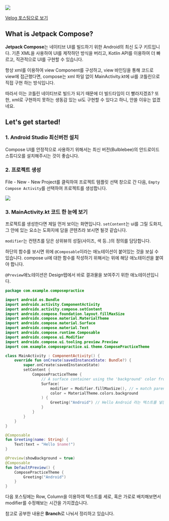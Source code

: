 ![](https://media.vlpt.us/images/blucky8649/post/01be74b3-d19b-484e-be4a-699ec4fdc151/%EC%A0%9C%EB%AA%A9%EC%9D%84-%EC%9E%85%EB%A0%A5%ED%95%B4%EC%A3%BC%EC%84%B8%EC%9A%94_-001.png)

[Velog 포스팅으로 보기](https://velog.io/@blucky8649/%EC%95%88%EB%93%9C%EB%A1%9C%EC%9D%B4%EB%93%9C-Jetpack-Compose-%EC%B0%8D%EB%A8%B9-%ED%95%B4%EB%B3%B4%EA%B8%B0-1%ED%8E%B8-Hello-World)

## What is Jetpack Compose?
**Jetpack Compose**는 네이티브 UI를 빌드하기 위한 Android의 최신 도구 키트입니다. 기존 XML을 사용하여 UI를 제작하던 방식을 버리고, Kotlin API를 이용하여 더 빠르고, 직관적으로 UI를 구현할 수 있습니다.

항상 xml를 이용하여 view Component를 구성하고, view 바인딩을 통해 코드로 view에 접근했다면, compose는 xml 파일 없이 MainActivity.kt에 ui를 코틀린으로 직접 구현 하는 방식입니다.

따라서 이는 코틀린 네이티브로 빌드가 되기 때문에 더 빌드타임이 더 빨라지겠죠? 또한, xml로 구현하지 못하는 생동감 있는 ui도 구현할 수 있다고 하니, 안쓸 이유는 없겠네요.

## Let's get started!

### 1. Android Studio 최신버전 설치 
Compose UI를 안정적으로 사용하기 위해서는 최신 버전(Bulblebee)의 안드로이드 스튜디오를 설치해주시는 것이 좋습니다.

### 2. 프로젝트 생성
File - New - New Project를 클릭하여 프로젝트 템플릿 선택 창으로 간 다음, `Empty Compose Activity`를 선택하여 프로젝트를 생성합니다.
<div><img src="https://images.velog.io/images/blucky8649/post/1d16dfc3-e88e-4d60-a5df-6f6baea665a9/image.png"></div>


### 3. MainActivity.kt 코드 한 눈에 보기
프로젝트를 생성한다면 제일 먼저 보이는 화면입니다.
`setContent`는 ui를 그릴 도화지, 그 안에 있는 요소는 도화지에 담을 콘텐츠라 보시면 될것 같습니다.

`modifier`는 컨텐츠를 담은 상위뷰의 성질(사이즈, 색 등..)의 정의를 담당합니다.

하단의 함수를 보시면 위에 `@Composable`이라는 애노테이션이 붙어있는 것을 보실 수 있습니다. compose ui에 대한 함수를 작성하기 위해서는 위에 해당 애노테이션을 붙여야 합니다.

`@Preview`애노테이션은 Design탭에서 바로 결과물을 보여주기 위한 애노테이션입니다.

```kotlin
package com.example.composepractice

import android.os.Bundle
import androidx.activity.ComponentActivity
import androidx.activity.compose.setContent
import androidx.compose.foundation.layout.fillMaxSize
import androidx.compose.material.MaterialTheme
import androidx.compose.material.Surface
import androidx.compose.material.Text
import androidx.compose.runtime.Composable
import androidx.compose.ui.Modifier
import androidx.compose.ui.tooling.preview.Preview
import com.example.composepractice.ui.theme.ComposePracticeTheme

class MainActivity : ComponentActivity() {
    override fun onCreate(savedInstanceState: Bundle?) {
        super.onCreate(savedInstanceState)
        setContent {
            ComposePracticeTheme {
                // A surface container using the 'background' color from the theme
                Surface(
                    modifier = Modifier.fillMaxSize(), // = match parent
                    color = MaterialTheme.colors.background
                ) {
                    Greeting("Android") // Hello Android 라는 텍스트를 넣는다.
                }
            }
        }
    }
}

@Composable
fun Greeting(name: String) {
    Text(text = "Hello $name!")
}

@Preview(showBackground = true)
@Composable
fun DefaultPreview() {
    ComposePracticeTheme {
        Greeting("Android")
    }
}
```

다음 포스팅에는 Row, Column을 이용하여 텍스트를 세로, 혹은 가로로 배치해보면서 modifier를 수정해보는 시간을 가지겠습니다.

참고로 공부한 내용은 **Branch**로 나눠서 정리하고 있습니다.

